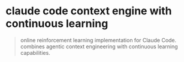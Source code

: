 # claude code context engine with continuous learning

> online reinforcement learning implementation for Claude Code. combines agentic context engineering with continuous learning capabilities.
